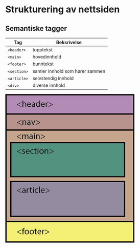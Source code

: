 # Strukturering av nettsiden

## Semantiske tagger

| Tag       | Beksrivelse |
|-----------|-------------|
|`<header>` |topptekst|
|`<main>`   |hovedinnhold|
|`<footer>` |bunntekst|
|`<section>`|samler innhold som hører sammen|
|`<article>`|selvstendig innhold|
|`<div>`    |diverse innhold|

![Semantiske tagger](semantiske-tagger.png)
